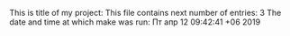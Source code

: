 This is title of my project:
This file contains next number of entries:
3
The date and time at which make was run:
Пт апр 12 09:42:41 +06 2019
